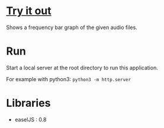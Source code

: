 [Try it out](http://nbpt.eu/app/audio_visualizer/)
==============================================

Shows a frequency bar graph of the given audio files.


Run
===

Start a local server at the root directory to run this application.

For example with python3: `python3 -m http.server`


Libraries
=========

- easelJS : 0.8